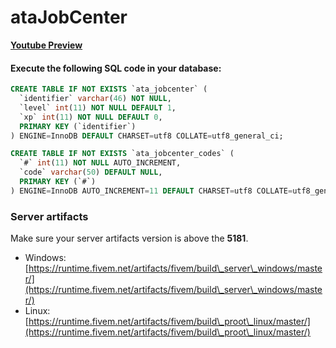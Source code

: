# ataJobCenter

[**Youtube Preview**](https://youtu.be/Uc6dXrTQ29Y?si=v7vQOhrWd6zoWgRF)

#### Execute the following SQL code in your database:

```sql
CREATE TABLE IF NOT EXISTS `ata_jobcenter` (
  `identifier` varchar(46) NOT NULL,
  `level` int(11) NOT NULL DEFAULT 1,
  `xp` int(11) NOT NULL DEFAULT 0,
  PRIMARY KEY (`identifier`)
) ENGINE=InnoDB DEFAULT CHARSET=utf8 COLLATE=utf8_general_ci;

CREATE TABLE IF NOT EXISTS `ata_jobcenter_codes` (
  `#` int(11) NOT NULL AUTO_INCREMENT,
  `code` varchar(50) DEFAULT NULL,
  PRIMARY KEY (`#`)
) ENGINE=InnoDB AUTO_INCREMENT=11 DEFAULT CHARSET=utf8 COLLATE=utf8_general_ci;
```

### Server artifacts

Make sure your server artifacts version is above the **5181**.

* Windows: [https://runtime.fivem.net/artifacts/fivem/build\_server\_windows/master/](https://runtime.fivem.net/artifacts/fivem/build\_server\_windows/master/)
* Linux: [https://runtime.fivem.net/artifacts/fivem/build\_proot\_linux/master/](https://runtime.fivem.net/artifacts/fivem/build\_proot\_linux/master/)
